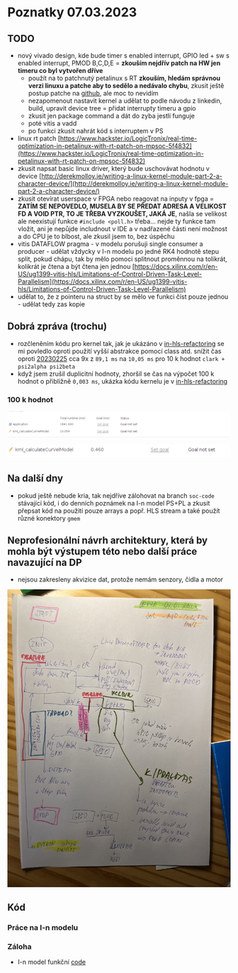 # Poznatky 07.03.2023

## TODO

- nový vivado design, kde bude timer s enabled interrupt, GPIO led + sw s enabled interrupt, PMOD B,C,D,E = **zkouším nejdřív patch na HW jen timeru co byl vytvořen dříve**
  - použít na to patchnutý petalinux s RT **zkouším, hledám správnou verzi linuxu a patche aby to sedělo a nedávalo chybu**, zkusit ještě postup patche na [github](https://github.com/fred-framework/meta-retis), ale moc to nevidím
  - nezapomenout nastavit kernel a udělat to podle návodu z linkedin, build, upravit device tree = přidat interrupty timeru a gpio
  - zkusit jen package command a dát do zyba jestli funguje
  - poté vitis a vadd
  - po funkci zkusit nahrát kód s interruptem v PS
- linux rt patch [https://www.hackster.io/LogicTronix/real-time-optimization-in-petalinux-with-rt-patch-on-mpsoc-5f4832](https://www.hackster.io/LogicTronix/real-time-optimization-in-petalinux-with-rt-patch-on-mpsoc-5f4832)
- zkusit napsat basic linux driver, který bude uschovávat hodnotu v device [http://derekmolloy.ie/writing-a-linux-kernel-module-part-2-a-character-device/](http://derekmolloy.ie/writing-a-linux-kernel-module-part-2-a-character-device/)
- zkusit otevírat userspace v FPGA nebo reagovat na inputy v fpga = **ZATÍM SE NEPOVEDLO, MUSELA BY SE PŘEDAT ADRESA A VELIKOST FD A VOID PTR, TO JE TŘEBA VYZKOUŠET, JAKÁ JE**, našla se velikost ale neexistují funkce `#include <poll.h>` třeba... nejde ty funkce tam vložit, ani je nepůjde includnout v IDE a v nadřazené části není možnost a do CPU je to blbost, ale zkusil jsem to, bez úspěchu
- vitis DATAFLOW pragma - v modelu porušuji single consumer a producer - udělat vždycky v I-n modelu po jedné RK4 hodnotě stepu split, pokud chápu, tak by mělo pomoci splitnout proměnnou na tolikrát, kolikrát je čtena a být čtena jen jednou [https://docs.xilinx.com/r/en-US/ug1399-vitis-hls/Limitations-of-Control-Driven-Task-Level-Parallelism](https://docs.xilinx.com/r/en-US/ug1399-vitis-hls/Limitations-of-Control-Driven-Task-Level-Parallelism)
- udělat to, že z pointeru na struct by se mělo ve funkci číst pouze jednou - udělat tedy zas kopie

## Dobrá zpráva (trochu)

- rozčleněním kódu pro kernel tak, jak je ukázáno v [in-hls-refactoring](./code/20220307/in-hls-refactoring/) se mi povledlo oproti použití vyšší abstrakce pomocí class atd. snížit čas oproti [20230225](./20230225.md) cca 9x z `89,1 ms` na `10,05 ms` pro 10 k hodnot `clark + psi2alpha psi2beta`
- když jsem zrušil duplicitní hodnoty, zhoršil se čas na výpočet 100 k hodnot o přibližně `0,003 ms`, ukázka kódu kernelu je v [in-hls-refactoring](./code/20220307/in-hls-refactoring/krnl_main_refactored_without_duplicity_values.c%2B%2B)

### 100 k hodnot

![100 k hodnot](./images/20230307/20230307_refactored_100k_clark_values_curvel_model.png)

![1 hodnota](./images/20230307/20230307_refactored_1_value_clark_curvel_model.png)

## Na další dny

- pokud ještě nebude kria, tak nejdříve zálohovat na branch `soc-code` stávající kód, i do denních poznámek na I-n model PS+PL a zkusit přepsat kód na použití pouze arrays a popř. HLS stream a také použít různé konektory `gmem`

## Neprofesionální návrh architektury, která by mohla být výstupem této nebo další práce navazující na DP

- nejsou zakresleny akvizice dat, protože nemám senzory, čidla a motor

![Architektura](./images/20230307/20230307_architektura_handwritten.jpg)

## Kód

### Práce na I-n modelu

### Záloha

- I-n model funkční [code](./code/20220307/)
